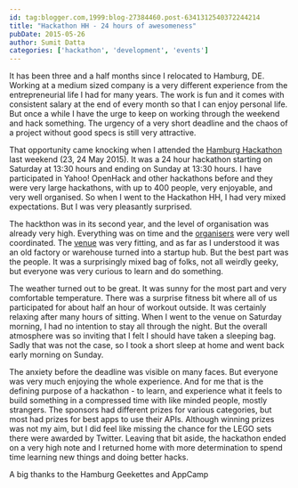 ```yaml
---
id: tag:blogger.com,1999:blog-27384460.post-6341312540372244214
title: "Hackathon HH - 24 hours of awesomeness"
pubDate: 2015-05-26
author: Sumit Datta
categories: ['hackathon', 'development', 'events']
---
```


It has been three and a half months since I relocated to Hamburg, DE. Working at a medium sized company is a very different experience from the entrepreneurial life I had for many years. The work is fun and it comes with consistent salary at the end of every month so that I can enjoy personal life. But once a while I have the urge to keep on working through the weekend and hack something. The urgency of a very short deadline and the chaos of a project without good specs is still very attractive.  

That opportunity came knocking when I attended the [Hamburg Hackathon](http://hamburg-hackathon.de/hackathon/) last weekend (23, 24 May 2015). It was a 24 hour hackathon starting on Saturday at 13:30 hours and ending on Sunday at 13:30 hours. I have participated in Yahoo! OpenHack and other hackathons before and they were very large hackathons, with up to 400 people, very enjoyable, and very well organised. So when I went to the Hackathon HH, I had very mixed expectations. But I was very pleasantly surprised.  

The hackthon was in its second year, and the level of organisation was already very high. Everything was on time and the [organisers](http://hamburg-hackathon.de/hackathon/#who) were very well coordinated. The [venue](http://www.werkheim-hamburg.de/) was very fitting, and as far as I understood it was an old factory or warehouse turned into a startup hub. But the best part was the people. It was a surprisingly mixed bag of folks, not all weirdly geeky, but everyone was very curious to learn and do something.  

The weather turned out to be great. It was sunny for the most part and very comfortable temperature. There was a surprise fitness bit where all of us participated for about half an hour of workout outside. It was certainly relaxing after many hours of sitting. When I went to the venue on Saturday morning, I had no intention to stay all through the night. But the overall atmosphere was so inviting that I felt I should have taken a sleeping bag. Sadly that was not the case, so I took a short sleep at home and went back early morning on Sunday.  

The anxiety before the deadline was visible on many faces. But everyone was very much enjoying the whole experience. And for me that is the defining purpose of a hackathon - to learn, and experience what it feels to build something in a compressed time with like minded people, mostly strangers. The sponsors had different prizes for various categories, but most had prizes for best apps to use their APIs. Although winning prizes was not my aim, but I did feel like missing the chance for the LEGO sets there were awarded by Twitter. Leaving that bit aside, the hackathon ended on a very high note and I returned home with more determination to spend time learning new things and doing better hacks.  

A big thanks to the Hamburg Geekettes and AppCamp
